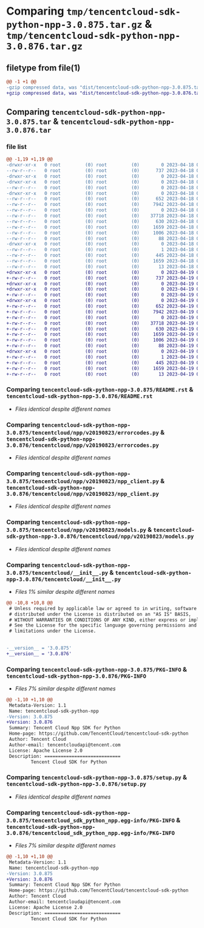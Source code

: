 # Comparing `tmp/tencentcloud-sdk-python-npp-3.0.875.tar.gz` & `tmp/tencentcloud-sdk-python-npp-3.0.876.tar.gz`

## filetype from file(1)

```diff
@@ -1 +1 @@
-gzip compressed data, was "dist/tencentcloud-sdk-python-npp-3.0.875.tar", last modified: Tue Apr 18 00:47:30 2023, max compression
+gzip compressed data, was "dist/tencentcloud-sdk-python-npp-3.0.876.tar", last modified: Wed Apr 19 00:33:55 2023, max compression
```

## Comparing `tencentcloud-sdk-python-npp-3.0.875.tar` & `tencentcloud-sdk-python-npp-3.0.876.tar`

### file list

```diff
@@ -1,19 +1,19 @@
-drwxr-xr-x   0 root         (0) root         (0)        0 2023-04-18 00:47:30.000000 tencentcloud-sdk-python-npp-3.0.875/
--rw-r--r--   0 root         (0) root         (0)      737 2023-04-18 00:47:30.000000 tencentcloud-sdk-python-npp-3.0.875/README.rst
-drwxr-xr-x   0 root         (0) root         (0)        0 2023-04-18 00:47:30.000000 tencentcloud-sdk-python-npp-3.0.875/tencentcloud/
-drwxr-xr-x   0 root         (0) root         (0)        0 2023-04-18 00:47:30.000000 tencentcloud-sdk-python-npp-3.0.875/tencentcloud/npp/
--rw-r--r--   0 root         (0) root         (0)        0 2023-04-18 00:47:30.000000 tencentcloud-sdk-python-npp-3.0.875/tencentcloud/npp/__init__.py
-drwxr-xr-x   0 root         (0) root         (0)        0 2023-04-18 00:47:30.000000 tencentcloud-sdk-python-npp-3.0.875/tencentcloud/npp/v20190823/
--rw-r--r--   0 root         (0) root         (0)      652 2023-04-18 00:47:30.000000 tencentcloud-sdk-python-npp-3.0.875/tencentcloud/npp/v20190823/errorcodes.py
--rw-r--r--   0 root         (0) root         (0)     7942 2023-04-18 00:47:30.000000 tencentcloud-sdk-python-npp-3.0.875/tencentcloud/npp/v20190823/npp_client.py
--rw-r--r--   0 root         (0) root         (0)        0 2023-04-18 00:47:30.000000 tencentcloud-sdk-python-npp-3.0.875/tencentcloud/npp/v20190823/__init__.py
--rw-r--r--   0 root         (0) root         (0)    37718 2023-04-18 00:47:30.000000 tencentcloud-sdk-python-npp-3.0.875/tencentcloud/npp/v20190823/models.py
--rw-r--r--   0 root         (0) root         (0)      630 2023-04-18 00:47:30.000000 tencentcloud-sdk-python-npp-3.0.875/tencentcloud/__init__.py
--rw-r--r--   0 root         (0) root         (0)     1659 2023-04-18 00:47:30.000000 tencentcloud-sdk-python-npp-3.0.875/PKG-INFO
--rw-r--r--   0 root         (0) root         (0)     1006 2023-04-18 00:47:30.000000 tencentcloud-sdk-python-npp-3.0.875/setup.py
--rw-r--r--   0 root         (0) root         (0)       88 2023-04-18 00:47:30.000000 tencentcloud-sdk-python-npp-3.0.875/setup.cfg
-drwxr-xr-x   0 root         (0) root         (0)        0 2023-04-18 00:47:30.000000 tencentcloud-sdk-python-npp-3.0.875/tencentcloud_sdk_python_npp.egg-info/
--rw-r--r--   0 root         (0) root         (0)        1 2023-04-18 00:47:30.000000 tencentcloud-sdk-python-npp-3.0.875/tencentcloud_sdk_python_npp.egg-info/dependency_links.txt
--rw-r--r--   0 root         (0) root         (0)      445 2023-04-18 00:47:30.000000 tencentcloud-sdk-python-npp-3.0.875/tencentcloud_sdk_python_npp.egg-info/SOURCES.txt
--rw-r--r--   0 root         (0) root         (0)     1659 2023-04-18 00:47:30.000000 tencentcloud-sdk-python-npp-3.0.875/tencentcloud_sdk_python_npp.egg-info/PKG-INFO
--rw-r--r--   0 root         (0) root         (0)       13 2023-04-18 00:47:30.000000 tencentcloud-sdk-python-npp-3.0.875/tencentcloud_sdk_python_npp.egg-info/top_level.txt
+drwxr-xr-x   0 root         (0) root         (0)        0 2023-04-19 00:33:55.000000 tencentcloud-sdk-python-npp-3.0.876/
+-rw-r--r--   0 root         (0) root         (0)      737 2023-04-19 00:33:55.000000 tencentcloud-sdk-python-npp-3.0.876/README.rst
+drwxr-xr-x   0 root         (0) root         (0)        0 2023-04-19 00:33:55.000000 tencentcloud-sdk-python-npp-3.0.876/tencentcloud/
+drwxr-xr-x   0 root         (0) root         (0)        0 2023-04-19 00:33:55.000000 tencentcloud-sdk-python-npp-3.0.876/tencentcloud/npp/
+-rw-r--r--   0 root         (0) root         (0)        0 2023-04-19 00:33:55.000000 tencentcloud-sdk-python-npp-3.0.876/tencentcloud/npp/__init__.py
+drwxr-xr-x   0 root         (0) root         (0)        0 2023-04-19 00:33:55.000000 tencentcloud-sdk-python-npp-3.0.876/tencentcloud/npp/v20190823/
+-rw-r--r--   0 root         (0) root         (0)      652 2023-04-19 00:33:55.000000 tencentcloud-sdk-python-npp-3.0.876/tencentcloud/npp/v20190823/errorcodes.py
+-rw-r--r--   0 root         (0) root         (0)     7942 2023-04-19 00:33:55.000000 tencentcloud-sdk-python-npp-3.0.876/tencentcloud/npp/v20190823/npp_client.py
+-rw-r--r--   0 root         (0) root         (0)        0 2023-04-19 00:33:55.000000 tencentcloud-sdk-python-npp-3.0.876/tencentcloud/npp/v20190823/__init__.py
+-rw-r--r--   0 root         (0) root         (0)    37718 2023-04-19 00:33:55.000000 tencentcloud-sdk-python-npp-3.0.876/tencentcloud/npp/v20190823/models.py
+-rw-r--r--   0 root         (0) root         (0)      630 2023-04-19 00:33:55.000000 tencentcloud-sdk-python-npp-3.0.876/tencentcloud/__init__.py
+-rw-r--r--   0 root         (0) root         (0)     1659 2023-04-19 00:33:55.000000 tencentcloud-sdk-python-npp-3.0.876/PKG-INFO
+-rw-r--r--   0 root         (0) root         (0)     1006 2023-04-19 00:33:55.000000 tencentcloud-sdk-python-npp-3.0.876/setup.py
+-rw-r--r--   0 root         (0) root         (0)       88 2023-04-19 00:33:55.000000 tencentcloud-sdk-python-npp-3.0.876/setup.cfg
+drwxr-xr-x   0 root         (0) root         (0)        0 2023-04-19 00:33:55.000000 tencentcloud-sdk-python-npp-3.0.876/tencentcloud_sdk_python_npp.egg-info/
+-rw-r--r--   0 root         (0) root         (0)        1 2023-04-19 00:33:55.000000 tencentcloud-sdk-python-npp-3.0.876/tencentcloud_sdk_python_npp.egg-info/dependency_links.txt
+-rw-r--r--   0 root         (0) root         (0)      445 2023-04-19 00:33:55.000000 tencentcloud-sdk-python-npp-3.0.876/tencentcloud_sdk_python_npp.egg-info/SOURCES.txt
+-rw-r--r--   0 root         (0) root         (0)     1659 2023-04-19 00:33:55.000000 tencentcloud-sdk-python-npp-3.0.876/tencentcloud_sdk_python_npp.egg-info/PKG-INFO
+-rw-r--r--   0 root         (0) root         (0)       13 2023-04-19 00:33:55.000000 tencentcloud-sdk-python-npp-3.0.876/tencentcloud_sdk_python_npp.egg-info/top_level.txt
```

### Comparing `tencentcloud-sdk-python-npp-3.0.875/README.rst` & `tencentcloud-sdk-python-npp-3.0.876/README.rst`

 * *Files identical despite different names*

### Comparing `tencentcloud-sdk-python-npp-3.0.875/tencentcloud/npp/v20190823/errorcodes.py` & `tencentcloud-sdk-python-npp-3.0.876/tencentcloud/npp/v20190823/errorcodes.py`

 * *Files identical despite different names*

### Comparing `tencentcloud-sdk-python-npp-3.0.875/tencentcloud/npp/v20190823/npp_client.py` & `tencentcloud-sdk-python-npp-3.0.876/tencentcloud/npp/v20190823/npp_client.py`

 * *Files identical despite different names*

### Comparing `tencentcloud-sdk-python-npp-3.0.875/tencentcloud/npp/v20190823/models.py` & `tencentcloud-sdk-python-npp-3.0.876/tencentcloud/npp/v20190823/models.py`

 * *Files identical despite different names*

### Comparing `tencentcloud-sdk-python-npp-3.0.875/tencentcloud/__init__.py` & `tencentcloud-sdk-python-npp-3.0.876/tencentcloud/__init__.py`

 * *Files 1% similar despite different names*

```diff
@@ -10,8 +10,8 @@
 # Unless required by applicable law or agreed to in writing, software
 # distributed under the License is distributed on an "AS IS" BASIS,
 # WITHOUT WARRANTIES OR CONDITIONS OF ANY KIND, either express or implied.
 # See the License for the specific language governing permissions and
 # limitations under the License.
 
 
-__version__ = '3.0.875'
+__version__ = '3.0.876'
```

### Comparing `tencentcloud-sdk-python-npp-3.0.875/PKG-INFO` & `tencentcloud-sdk-python-npp-3.0.876/PKG-INFO`

 * *Files 7% similar despite different names*

```diff
@@ -1,10 +1,10 @@
 Metadata-Version: 1.1
 Name: tencentcloud-sdk-python-npp
-Version: 3.0.875
+Version: 3.0.876
 Summary: Tencent Cloud Npp SDK for Python
 Home-page: https://github.com/TencentCloud/tencentcloud-sdk-python
 Author: Tencent Cloud
 Author-email: tencentcloudapi@tencent.com
 License: Apache License 2.0
 Description: ============================
         Tencent Cloud SDK for Python
```

### Comparing `tencentcloud-sdk-python-npp-3.0.875/setup.py` & `tencentcloud-sdk-python-npp-3.0.876/setup.py`

 * *Files identical despite different names*

### Comparing `tencentcloud-sdk-python-npp-3.0.875/tencentcloud_sdk_python_npp.egg-info/PKG-INFO` & `tencentcloud-sdk-python-npp-3.0.876/tencentcloud_sdk_python_npp.egg-info/PKG-INFO`

 * *Files 7% similar despite different names*

```diff
@@ -1,10 +1,10 @@
 Metadata-Version: 1.1
 Name: tencentcloud-sdk-python-npp
-Version: 3.0.875
+Version: 3.0.876
 Summary: Tencent Cloud Npp SDK for Python
 Home-page: https://github.com/TencentCloud/tencentcloud-sdk-python
 Author: Tencent Cloud
 Author-email: tencentcloudapi@tencent.com
 License: Apache License 2.0
 Description: ============================
         Tencent Cloud SDK for Python
```

